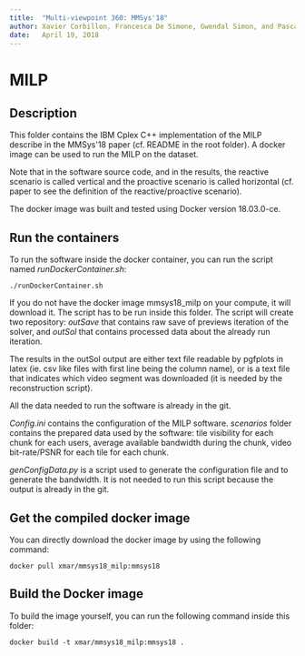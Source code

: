 ```yaml
---
title:	"Multi-viewpoint 360: MMSys'18"
author: Xavier Corbillon, Francesca De Simone, Gwendal Simon, and Pascal Frossard
date:	April 19, 2018
---
```


# MILP

## Description

This folder contains the IBM Cplex C++ implementation of the MILP describe in the MMSys'18 paper (cf. README in the root folder).
A docker image can be used to run the MILP on the dataset.

Note that in the software source code, and in the results, the reactive scenario is called vertical and the proactive scenario is called horizontal (cf. paper to see the definition of the reactive/proactive scenario).

The docker image was built and tested using Docker version 18.03.0-ce.

## Run the containers

To run the software inside the docker container, you can run the script named *runDockerContainer.sh*:

    ./runDockerContainer.sh

If you do not have the docker image mmsys18_milp on your compute, it will download it. The script has to be run inside this folder.
The script will create two repository: *outSave* that contains raw save of previews iteration of the solver, and *outSol* that contains processed data about the already run iteration. 

The results in the outSol output are either text file readable by pgfplots in latex (ie. csv like files with first line  being the column name), or is a text file that indicates which video segment was downloaded (it is needed by the reconstruction script).

All the data needed to run the software is already in the git.

*Config.ini* contains the configuration of the MILP software.
*scenarios* folder contains the prepared data used by the software: tile visibility for each chunk for each users, average available bandwidth during the chunk, video bit-rate/PSNR for each tile for each chunk.

*genConfigData.py* is a script used to generate the configuration file and to generate the bandwidth. It is not needed to run this script because the output is already in the git.

## Get the compiled docker image

You can directly download the docker image by using the following command:

    docker pull xmar/mmsys18_milp:mmsys18

## Build the Docker image

To build the image yourself, you can run the following command inside this folder:

    docker build -t xmar/mmsys18_milp:mmsys18 .

